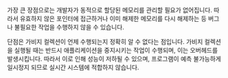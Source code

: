 가장 큰 장점으로는 개발자가 동적으로 할당된 메모리를 관리할 필요가 없어집니다.
따라서 유효하지 않은 포인터에 접근하거나 이미 해제한 메모리를 다시 해제하는 등 버그나 불필요한 작업을 수행하지 않을 수 있습니다.

단점은 가비지 컬렉션이 언제 수행되는지 정확히 알 수 없다는 점입니다.
가비지 컬렉션을 실행될 때는 반드시 애플리케이션을 중지시키는 작업이 수행되며, 이는 오버헤드를 발생시킵니다.
따라서 이로 인해 성능이 저하될 수 있으며, 프로그램이 예측 불가능하게 일시정지 되므로 실시간 시스템에 적합하지 않습니다.